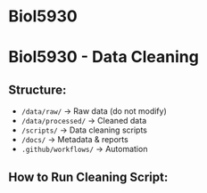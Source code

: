 # Biol5930
# Biol5930 - Data Cleaning

## Structure:
- `/data/raw/` → Raw data (do not modify)
- `/data/processed/` → Cleaned data
- `/scripts/` → Data cleaning scripts
- `/docs/` → Metadata & reports
- `.github/workflows/` → Automation

## How to Run Cleaning Script:

